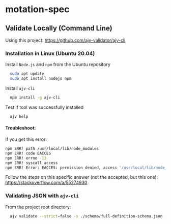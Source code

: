 # motation-spec

## Validate Locally (Command Line)

Using this project: https://github.com/ajv-validator/ajv-cli

### Installation in Linux (Ubuntu 20.04)

Install `Node.js` and `npm` from the Ubuntu repository

```bash
  sudo apt update
  sudo apt install nodejs npm
```

Install `ajv-cli`
```bash
  npm install -g ajv-cli
```

Test if tool was successfully installed

```bash
  ajv help
```
#### Troubleshoot:

If you get this error:

```bash
npm ERR! path /usr/local/lib/node_modules
npm ERR! code EACCES
npm ERR! errno -13
npm ERR! syscall access
npm ERR! Error: EACCES: permission denied, access '/usr/local/lib/node_modules'
```

Follow the steps on this specific answer (not the accepted, but this one): https://stackoverflow.com/a/55274930

### Validating JSON with `ajv-cli`

From the project root directory:

```bash
  ajv validate --strict=false -s ./schema/full-definition-schema.json -r ./schema/common-schema.json -r ./schema/definition-content-schema.json -r ./schema/definition-field-schema.json -d ./examples/motationObject/example-definition-full-object.json
```